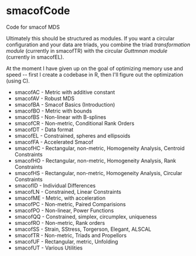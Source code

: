 # smacofCode

Code for smacof MDS 

Ultimately this should be structured as modules. If you
want a circular configuration and your data are triads,
you combine the triad *transformation module* (currently in smacofTR) 
with the circular *Guttmnan module* (currently in smacofEL).

At the moment I have given up on the goal of optimizing
memory use and speed -- first I create a codebase in
R, then I'll figure out the optimization (using C).

* smacofAC - Metric with additive constant
* smacofAV - Robust MDS
* smacofBA - Smacof Basics (Introduction)
* smacofBO - Metric with bounds
* smacofBS - Non-linear with B-splines
* smacofCR - Non-metric, Conditional Rank Orders
* smacofDT - Data format
* smacofEL - Constrained, spheres and ellipsoids
* smacofFA - Accelerated Smacof
* smacofHC - Rectangular, non-metric, Homogeneity Analysis, Centroid Constraints
* smacofHO - Rectangular, non-metric, Homogeneity Analysis, Rank Constraints
* smacofHS - Rectangular, non-metric, Homogeneity Analysis, Circular Constraints
* smacofID - Individual Differences
* smacofLN - Constrained, Linear Constraints
* smacofME - Metric, with acceleration
* smacofPC - Non-metric, Paired Comparisions
* smacofPO - Non-linear, Power Functions
* smacofQQ - Constrained, simplex, circumplex, uniqueness
* smacofRO - Non-metric, Rank orders
* smacofSS - Strain, SStress, Torgerson, Elegant, ALSCAL
* smacofTR - Non-metric, Triads and Propellors
* smacofUF - Rectangular, metric, Unfolding 
* smacofUT - Various Utilities
